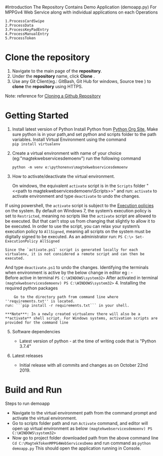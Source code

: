 #Introduction 
The Repository Contains Demo Application (demoapp.py) For MPPGv4 Web Service along with individual applications on each Operations

    1.ProcessCardSwipe
    2.ProcessData
    3.ProcessKeyPadEntry
    4.ProcessManualEntry
    5.ProcessToken

# Clone the repository
 1. Navigate to the main page of the  **repository**. 
 2. Under the  **repository**  name, click  **Clone** .
 3. Use any Git Client(eg.: GitBash, Git Hub for windows, Source tree ) to  **clone**  the  **repository**  using HTTPS.

Note: reference for  [Cloning a Github Repository](https://help.github.com/en/articles/cloning-a-repository)

# Getting Started

1. Install latest version of Python
	Install Python from [Python Org Site](https://www.python.org/), Make sure python is in your path,and set python and scripts folder to the path variables. 
	Install Virtual Environment using the command		
  ```pip install virtualenv ```    

2. Create a virtual environment with name of your choice (eg:"magtekwebservicesdemoenv") 
	 run the following command 

	 ```python -m venv e:\pythonenvs\magtekwebservicesdemoenv```
  
3. How to activate/deactivate the virtual environment.    
	    
	On windows, the equivalent `activate` script is in the `Scripts` folder "<<path to magtekwebservicesdemoenv\Scripts>>" and
	 run:  ``activate`` to activate environment
	 and type `deactivate` to undo the changes.
		
If using powershell, the `activate` script is subject to the [Execution policies](http://technet.microsoft.com/en-us/library/dd347641.aspx) on the system. By default on Windows 7, the system’s execution policy is set to `Restricted`, meaning no scripts like the `activate` script are allowed to be executed. But that can’t stop us from changing that slightly to allow it to be executed.
	In order to use the script, you can relax your system’s execution policy to `AllSigned`, meaning all scripts on the system must be digitally signed to be executed.  As an administrator run:
	```PS C:\> Set-ExecutionPolicy AllSigned```

	Since the `activate.ps1` script is generated locally for each virtualenv, it is not considered a remote script and can then be executed.
 And type `deactivate.ps1` to undo the changes.
 Identifying the terminals when environment is active by the below change in editor
 eg : -  
	 Before active in terminal 
  ```PS C:\WINDOWS\system32>```
  After activated in terminal
	```(magtekwebservicesdemoenv) PS C:\WINDOWS\system32>```
4. Installing the required python packages
				
		Go to the directory path from command line where ''requirements.txt'' is located.   
	run: ```pip install -r requirements.txt``` in your shell.

	***Note***:	In a newly created virtualenv there will also be a **activate** shell script. For Windows systems, activation scripts are provided for the command line	
5. Software dependencies
	- Latest version of python - at the time of writing code that is "Python 3.7.4"
	    
6. Latest releases

	- Initial release with all commits and changes as on October 22nd 2019.
    
    
# Build and Run

Steps to run demoapp

- Navigate to the virtual environment path from the command prompt and activate the virtual environment. 
- Go to scripts folder path and run ``Activate`` command, and editor will open up virtual environment as below
```(magtekwebservicesdemoenv) PS C:\WINDOWS\system32>```  
- Now go to project folder downloaded path from the above command line
```Cd C:\MagtekTokenMPPG4WebServicesDemo``` and run command as  ```python demoapp.py```
This should open the application running in Console.


